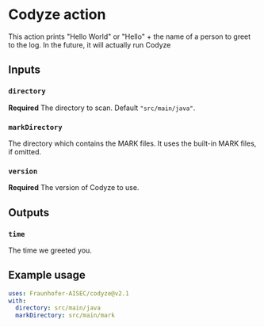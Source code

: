 # Codyze action

This action prints "Hello World" or "Hello" + the name of a person to greet to the log.
In the future, it will actually run Codyze

## Inputs

### `directory`

**Required** The directory to scan. Default `"src/main/java"`.

### `markDirectory` 

The directory which contains the MARK files. It uses the built-in MARK files, if omitted.

### `version`

**Required** The version of Codyze to use.

## Outputs

### `time`

The time we greeted you.

## Example usage

```yaml
uses: Fraunhofer-AISEC/codyze@v2.1
with:
  directory: src/main/java
  markDirectory: src/main/mark
```
